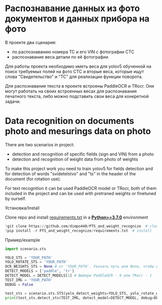 # Распознавание данных из фото документов и данных прибора на фото 
В проекте два сценария:
- по распознаванию номера ТС и его VIN с фотографии СТС
- распознавание веса детали по её фотографии

Для работы проекта необходимо иметь веса для yolov5 обученной на поиск требуемых полей на фото СТС и вторые веса, которые ищут слова "Свидетельство" и "ТС" для реализации функции поворота.

Для распознавания текста в проекте встроены PaddleOCR и TRocr. Они могут работать на своих встроенных весах для распознавания печатного текста, либо можно подставить свои веса для конкретной задачи.

# Data recognition on documents photo and mesurings data on photo
There are two scenarios in project:
- detection and recognition of specific fields (sign and VIN) from a photo
- detection and recognition of weight data from photo of weights

To make this project work you need to train yolov5 for fields detection and for detection of words "svidetelstvo" and "ts" in the header of the document (for rotation use). 

For text recognition it can be used PaddleOCR model or TRocr, both of them included in the project and can be used with pretraned weights or finetuned by ourself.

<summary>Установка/Install</summary>

Clone repo and install [requirements.txt](https://github.com/dimpo440/PTS_and_weight_recognize/requirements.txt)
in a [**Python>=3.7.0**](https://www.python.org/) environment

```python
!git clone https://github.com/dimpo440/PTS_and_weight_recognize  # clone
!pip install -r PTS_and_weight_recognize/requirements.txt  # install
```
Пример/example
```python
import scenario.sts

YOLO_STS = 'YOUR_PATH'
YOLO_ROTATE_STS = 'YOUR_PATH'
OCR_WEIGHTS_STS = None # or 'YOUR_PATH'. Указать путь или None, чтобы использовать стандартные предобученные веса. If None pretrained weights will be used.
DETECT_MODELS = ['paddle', 'tr']
DETECT_MODEL = DETECT_MODELS[1] # Выбери PaddleOCR - 0 или TRocr - 1
TEST_IMG = 'YOUR_PATH'
DEBUG = False

test_sts = scenario.sts.STS(yolo_detect_weights=YOLO_STS, yolo_rotate_weights=YOLO_ROTATE_STS, , ocr_weights=OCR_WEIGHTS_STS)
print(test_sts.detect_sts(TEST_IMG, detect_model=DETECT_MODEL, debug=DEBUG))
```
